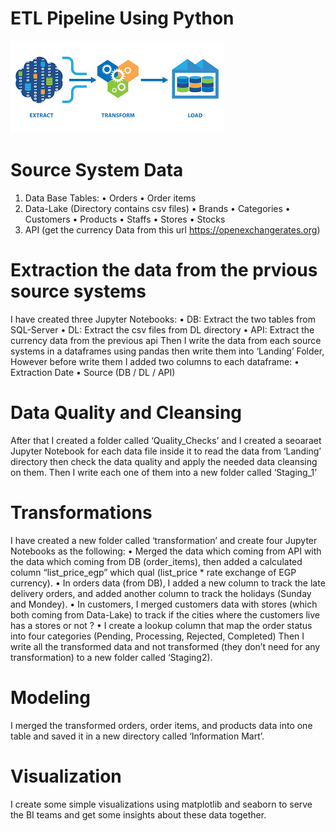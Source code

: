 # ETL Pipeline Using Python

![Image Alt Text](download.png)

# Source System Data
1.	Data Base Tables:
•	Orders
•	Order items
2.	Data-Lake (Directory contains csv files)
•	Brands
•	Categories
•	Customers
•	Products
•	Staffs
•	Stores
•	Stocks
3.	API (get the currency Data from this url https://openexchangerates.org)

# Extraction the data from the prvious source systems
I have created three Jupyter Notebooks:
•	DB: Extract the two tables from SQL-Server
•	DL: Extract the csv files from DL directory
•	API: Extract the currency data from the previous api
Then I write the data from each source systems in a dataframes using pandas then write them into ‘Landing’ Folder, However before write them I added two columns to each dataframe:
•	Extraction Date
•	Source (DB / DL / API)

# Data Quality and Cleansing
After that I created a folder called ‘Quality_Checks’ and I created a seoaraet Jupyter Notebook for each data file inside it to read the data from ‘Landing’ directory then check the data quality and apply the needed data cleansing on them.
Then I write each one of them into a new folder called ‘Staging_1’

# Transformations
I have created a new folder called ‘transformation’ and create four Jupyter Notebooks as the following:
•	Merged the data which coming from API with the data which coming from DB (order_items), then added a calculated column “list_price_egp” which qual (list_price * rate exchange of EGP currency).
•	In orders data (from DB), I added a new column to track the late delivery orders, and added another column to track the holidays (Sunday and Mondey).
•	In customers, I merged customers data with stores (which both coming from Data-Lake) to track if the cities where the customers live has a stores or not ?
•	I create a lookup column that map the order status into four categories (Pending, Processing, Rejected, Completed)
Then I write all the transformed data and not transformed (they don’t need for any transformation) to a new folder called ‘Staging2).

# Modeling
I merged the transformed orders, order items, and products data into one table and saved it in a new directory called ‘Information Mart’.

# Visualization
I create some simple visualizations using matplotlib and seaborn to serve the BI teams and get some insights about these data together.





